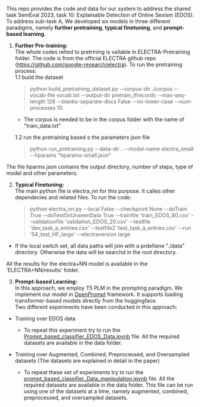 This repo provides the code and data for our system to address the shared task SemEval 2023, task 10: Explainable Detection of Online Sexism (EDOS).  To address sub-task A,
We developed six models in three different paradigms, namely **further pretraining**, **typical finetuning**, and **prompt-based learning**.

1. **Further Pre-training:** <br />
The whole codes relted to pretrining is vailable in ELECTRA-Pretraining folder. The code is from the official ELECTRA github repo (https://github.com/google-research/electra). To run the pretraining process:  
    1.1 build the dataset  
      > python build_pretraining_dataset.py   --corpus-dir ./corpus  --vocab-file vocab.txt  --output-dir pretrain_tfrecords  --max-seq-length 128   --blanks-separate-docs False   --no-lower-case   --num-processes 10  
      * The corpus is needed to be in the corpus folder with the name of "train_data.txt"  
    
    1.2 run the pretraining based o the parameters json file  
      > python run_pretraining.py --data-dir .  --model-name electra_small --hparams "hparams-small.json"

 The file hparms.json contains the output directory, number of steps, type of model and other parameters.  
 
2. **Typical Finetuning:** <br />
The main python file is electra_nn for this purpose. It calles other dependecies and related files.
To run the code:
    > python electra_nn.py --local False --checkpoint None --doTrain True --doTestOnUnseenData True --trainfile 'train_EDOS_80.csv' --validationfile 'validation_EDOS_20.csv' --testfile 'dev_task_a_entries.csv' --testfile2 'test_task_a_entries.csv' --run '54_test_HF_large' --electraversion large

* If the local switch set, all data paths will join with a prdefiene "./data" directory. Otherwise the data will be searchd in the root directory. 
 
All the results for the electra+NN model is available in the 'ELECTRA+NN/results' folder.

3. **Prompt-based Learning:** <br /> 
In this approach, we employ T5 PLM in the prompting paradigm. We implement our model in [OpenPrompt](https://github.com/thunlp/OpenPrompt) framework. It supports loading transformer-based models directly from the huggingface. <br/>
Two different experiments have been conducted in this approach: <br />
* Training over EDOS data
  - To repeat this experiment try to run the [Prompt_based_classifier_EDOS_Data.ipynb](https://github.com/bnanik/Shared_Task_SemEval2023/blob/main/Prompt_based_classifier_EDOS_Data.ipynb) file. All the required datasets are available in the data folder. 

* Training over Augmented, Combined, Preprocessed, and Oversampled datasets (The datasets are explained in detail in the paper)
  - To repeat these set of experiments try to run the [prompt_based_classifier_Data_manipulation.ipynb](https://github.com/bnanik/Shared_Task_SemEval2023/blob/main/prompt_based_classifier_Data_manipulation.ipynb) file. All the required datasets are available in the data folder. This file can be run using one of the datasets at a time, namely augmented, combined, preprocessed, and oversampled datasets.
